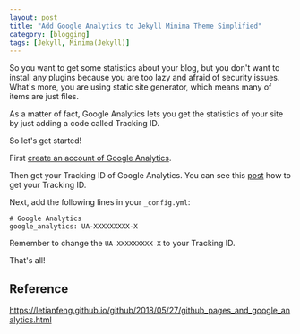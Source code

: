 ```yaml
---
layout: post
title: "Add Google Analytics to Jekyll Minima Theme Simplified"
category: [blogging]
tags: [Jekyll, Minima(Jekyll)]
---
```


So you want to get some statistics about your blog, but you don't want to
install any plugins because you are too lazy and afraid of security issues.
What's more, you are using static site generator, which means many of items
are just files.

As a matter of fact, Google Analytics lets you get the statistics of your site by
just adding a code called Tracking ID.

So let's get started!

First [create an account of Google Analytics](https://marketingplatform.google.com/about/analytics/).

Then get your Tracking ID of Google Analytics. You can see this [post](https://support.google.com/analytics/thread/13109681?hl=en)
how to get your Tracking ID.

Next, add the following lines in your `_config.yml`:
```
# Google Analytics
google_analytics: UA-XXXXXXXXX-X
```
Remember to change the `UA-XXXXXXXXX-X` to your Tracking ID.

That's all!

## Reference
https://letianfeng.github.io/github/2018/05/27/github_pages_and_google_analytics.html
